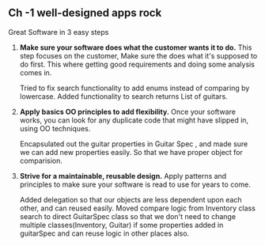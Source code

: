 ## Ch -1 well-designed apps rock

Great Software in 3 easy steps

1. **Make sure your software does what the customer wants it to do.**
    This step focuses on the customer, Make sure the does what it's supposed to do first. This where getting good requirements  and doing some analysis comes in.
    
    Tried to fix search functionality to add enums instead of comparing by lowercase.
    Added functionality to search returns List of guitars.
    


2. **Apply basics OO principles to add flexibility.**
    Once your software works, you can look for any duplicate code that might have slipped in, using OO techniques.
    
    Encapsulated out the guitar properties in Guitar Spec , and made sure we can add new properties easily. So that we have proper object for comparision.
    


3. **Strive for a maintainable, reusable design.**
    Apply patterns and principles to make sure your software is read to use for years to come.
    
    Added delegation so that our objects are less dependent upon each other, and can reused easily.
    Moved compare logic from Inventory class search to direct GuitarSpec class so that we don't need to change multiple classes(Inventory, Guitar) if some properties added in guitarSpec and can reuse logic in other places also.
     


